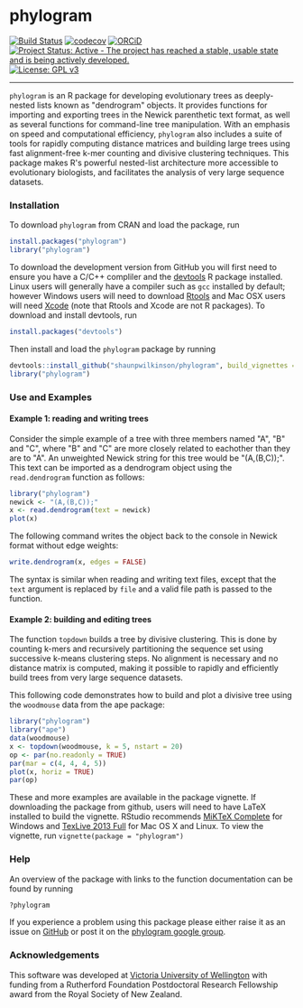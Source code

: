 # phylogram

[![Build Status](https://travis-ci.org/shaunpwilkinson/phylogram.svg?branch=master)](https://travis-ci.org/shaunpwilkinson/phylogram)
[![codecov](https://codecov.io/github/shaunpwilkinson/phylogram/branch/master/graphs/badge.svg)](https://codecov.io/github/shaunpwilkinson/phylogram) 
[![ORCiD](https://img.shields.io/badge/ORCiD-0000--0002--7332--7931-brightgreen.svg)](http://orcid.org/0000-0002-7332-7931) 
[![Project Status: Active - The project has reached a stable, usable state and is being actively developed.](http://www.repostatus.org/badges/latest/active.svg)](http://www.repostatus.org/#active)
[![License: GPL v3](https://img.shields.io/badge/License-GPL%20v3-blue.svg)](http://www.gnu.org/licenses/gpl-3.0)

--------------------------------------------------------------------------------

`phylogram` is an R package for developing evolutionary trees 
as deeply-nested lists known as "dendrogram" objects. 
It provides functions for importing and exporting trees in the Newick 
parenthetic text format, as well as several functions for command-line 
tree manipulation.
With an emphasis on speed and computational efficiency, `phylogram` also 
includes a suite of tools for rapidly computing distance matrices and 
building large trees using fast alignment-free k-mer counting and 
divisive clustering techniques.
This package makes R's powerful nested-list architecture more 
accessible to evolutionary biologists, and facilitates the analysis 
of very large sequence datasets.


### Installation
To download `phylogram` from CRAN and load the package, run
```R
install.packages("phylogram")
library("phylogram")
```
To download the development version from 
GitHub you will first need to ensure you have a C/C++ compliler and the 
[devtools](https://github.com/hadley/devtools) R package installed. 
Linux users will generally have a compiler such as `gcc` installed by default; 
however Windows users will need to download 
[Rtools](https://cran.r-project.org/bin/windows/Rtools/) and Mac 
OSX users will need [Xcode](https://developer.apple.com/xcode) 
(note that Rtools and Xcode are not R packages). To download and install 
devtools, run 
```R
install.packages("devtools")
``` 
Then install and load the `phylogram` package by running 
```R
devtools::install_github("shaunpwilkinson/phylogram", build_vignettes = TRUE) 
library("phylogram")
```

### Use and Examples
#### Example 1: reading and writing trees
Consider the simple example of a tree with three members named 
"A", "B" and "C", where "B" and "C" are more closely related
to eachother than they are to "A". 
An unweighted Newick string for this tree would be "(A,(B,C));".
This text can be imported as a 
dendrogram object using the `read.dendrogram` function 
as follows:

```R
library("phylogram")
newick <- "(A,(B,C));"
x <- read.dendrogram(text = newick)
plot(x)
```

The following command writes the object back to the console in 
Newick format without edge weights:
```R
write.dendrogram(x, edges = FALSE)
```
The syntax is similar when reading and writing text files, 
except that the `text` argument is replaced by `file` and a 
valid file path is passed to the function.

#### Example 2: building and editing trees
The function `topdown` builds a tree by divisive clustering.
This is done by counting k-mers and recursively partitioning 
the sequence set using successive k-means clustering steps. 
No alignment is necessary and no distance matrix is computed,
making it possible to rapidly and efficiently build trees 
from very large sequence datasets.

This following code demonstrates how to build and plot a divisive 
tree using the `woodmouse` data from the ape package:

```R
library("phylogram")
library("ape")
data(woodmouse)
x <- topdown(woodmouse, k = 5, nstart = 20)
op <- par(no.readonly = TRUE)
par(mar = c(4, 4, 4, 5))
plot(x, horiz = TRUE)
par(op)
```
These and more examples are available in the package vignette.
If downloading the package from github, users will need to have 
LaTeX installed to build the vignette. RStudio recommends 
[MiKTeX Complete](http://miktex.org/2.9/setup) for Windows and
[TexLive 2013 Full](http://tug.org/) for Mac OS X and Linux. 
To view the vignette, run `vignette(package = "phylogram")`


### Help
An overview of the package with links to the function documentation can be found by running
```R
?phylogram
```
If you experience a problem using this package please
either raise it as an issue on [GitHub](http://github.com/shaunpwilkinson/phylogram/issues) 
or post it on the [phylogram google group](http://groups.google.com/group/phylogram).


### Acknowledgements
This software was developed at 
[Victoria University of Wellington](http://www.victoria.ac.nz/) 
with funding from a Rutherford Foundation Postdoctoral Research Fellowship 
award from the Royal Society of New Zealand.
